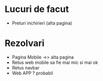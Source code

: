 # Lucuri de facut 
- Preturi inchirieri (alta pagina)

# Rezolvari
- Pagina Mobile ->> alta pagina
- Retus web mobile sa fie mai mic si mai ok
- Retus navbar 
- Web APP ? probabil